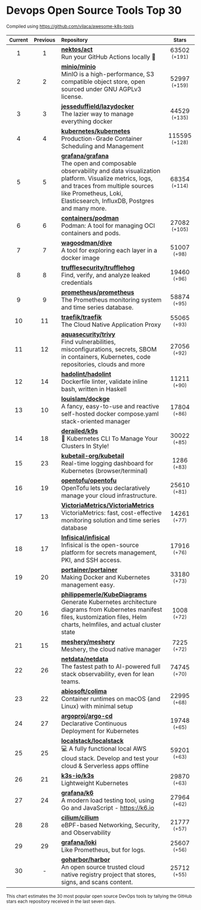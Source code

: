 # Devops Open Source Tools Top 30
<sup>Compiled using https://github.com/vilaca/awesome-k8s-tools</sup>
<div align="center">

|<sub>Current</sub>|<sub>Previous</sub>|<sub>Repository</sub>|<sub>Stars</sub>|
|:---:|:---:|:---|:---:|
|1|1|[**nektos/act**](https://github.com/nektos/act)<br/>Run your GitHub Actions locally 🚀|63502 <sup>(+191)</sup>|
|2|2|[**minio/minio**](https://github.com/minio/minio)<br/>MinIO is a high-performance, S3 compatible object store, open sourced under GNU AGPLv3 license.|52997 <sup>(+159)</sup>|
|3|3|[**jesseduffield/lazydocker**](https://github.com/jesseduffield/lazydocker)<br/>The lazier way to manage everything docker|44529 <sup>(+135)</sup>|
|4|4|[**kubernetes/kubernetes**](https://github.com/kubernetes/kubernetes)<br/>Production-Grade Container Scheduling and Management|115595 <sup>(+128)</sup>|
|5|5|[**grafana/grafana**](https://github.com/grafana/grafana)<br/>The open and composable observability and data visualization platform. Visualize metrics, logs, and traces from multiple sources like Prometheus, Loki, Elasticsearch, InfluxDB, Postgres and many more. |68354 <sup>(+114)</sup>|
|6|6|[**containers/podman**](https://github.com/containers/podman)<br/>Podman: A tool for managing OCI containers and pods.|27082 <sup>(+105)</sup>|
|7|7|[**wagoodman/dive**](https://github.com/wagoodman/dive)<br/>A tool for exploring each layer in a docker image|51007 <sup>(+98)</sup>|
|8|8|[**trufflesecurity/trufflehog**](https://github.com/trufflesecurity/trufflehog)<br/>Find, verify, and analyze leaked credentials|19460 <sup>(+96)</sup>|
|9|9|[**prometheus/prometheus**](https://github.com/prometheus/prometheus)<br/>The Prometheus monitoring system and time series database.|58874 <sup>(+95)</sup>|
|10|11|[**traefik/traefik**](https://github.com/traefik/traefik)<br/>The Cloud Native Application Proxy|55065 <sup>(+93)</sup>|
|11|12|[**aquasecurity/trivy**](https://github.com/aquasecurity/trivy)<br/>Find vulnerabilities, misconfigurations, secrets, SBOM in containers, Kubernetes, code repositories, clouds and more|27056 <sup>(+92)</sup>|
|12|14|[**hadolint/hadolint**](https://github.com/hadolint/hadolint)<br/>Dockerfile linter, validate inline bash, written in Haskell|11211 <sup>(+90)</sup>|
|13|10|[**louislam/dockge**](https://github.com/louislam/dockge)<br/>A fancy, easy-to-use and reactive self-hosted docker compose.yaml stack-oriented manager|17804 <sup>(+86)</sup>|
|14|18|[**derailed/k9s**](https://github.com/derailed/k9s)<br/>🐶 Kubernetes CLI To Manage Your Clusters In Style!|30022 <sup>(+85)</sup>|
|15|23|[**kubetail-org/kubetail**](https://github.com/kubetail-org/kubetail)<br/>Real-time logging dashboard for Kubernetes (browser/terminal)|1286 <sup>(+83)</sup>|
|16|19|[**opentofu/opentofu**](https://github.com/opentofu/opentofu)<br/>OpenTofu lets you declaratively manage your cloud infrastructure.|25610 <sup>(+81)</sup>|
|17|13|[**VictoriaMetrics/VictoriaMetrics**](https://github.com/VictoriaMetrics/VictoriaMetrics)<br/>VictoriaMetrics: fast, cost-effective monitoring solution and time series database|14261 <sup>(+77)</sup>|
|18|17|[**Infisical/infisical**](https://github.com/Infisical/infisical)<br/>Infisical is the open-source platform for secrets management, PKI, and SSH access.|17916 <sup>(+76)</sup>|
|19|20|[**portainer/portainer**](https://github.com/portainer/portainer)<br/>Making Docker and Kubernetes management easy.|33180 <sup>(+73)</sup>|
|20|16|[**philippemerle/KubeDiagrams**](https://github.com/philippemerle/KubeDiagrams)<br/>Generate Kubernetes architecture diagrams from Kubernetes manifest files, kustomization files, Helm charts, helmfiles, and actual cluster state|1008 <sup>(+72)</sup>|
|21|15|[**meshery/meshery**](https://github.com/meshery/meshery)<br/>Meshery, the cloud native manager|7225 <sup>(+72)</sup>|
|22|26|[**netdata/netdata**](https://github.com/netdata/netdata)<br/>The fastest path to AI-powered full stack observability, even for lean teams.|74745 <sup>(+70)</sup>|
|23|22|[**abiosoft/colima**](https://github.com/abiosoft/colima)<br/>Container runtimes on macOS (and Linux) with minimal setup|22995 <sup>(+68)</sup>|
|24|27|[**argoproj/argo-cd**](https://github.com/argoproj/argo-cd)<br/>Declarative Continuous Deployment for Kubernetes|19748 <sup>(+65)</sup>|
|25|25|[**localstack/localstack**](https://github.com/localstack/localstack)<br/>💻 A fully functional local AWS cloud stack. Develop and test your cloud & Serverless apps offline|59201 <sup>(+63)</sup>|
|26|21|[**k3s-io/k3s**](https://github.com/k3s-io/k3s)<br/>Lightweight Kubernetes|29870 <sup>(+63)</sup>|
|27|24|[**grafana/k6**](https://github.com/grafana/k6)<br/>A modern load testing tool, using Go and JavaScript - https://k6.io|27964 <sup>(+62)</sup>|
|28|28|[**cilium/cilium**](https://github.com/cilium/cilium)<br/>eBPF-based Networking, Security, and Observability|21777 <sup>(+57)</sup>|
|29|29|[**grafana/loki**](https://github.com/grafana/loki)<br/>Like Prometheus, but for logs.|25607 <sup>(+56)</sup>|
|30|-|[**goharbor/harbor**](https://github.com/goharbor/harbor)<br/>An open source trusted cloud native registry project that stores, signs, and scans content.|25712 <sup>(+55)</sup>|


</div>

<sub>This chart estimates the 30 most popular open source DevOps tools by tallying the GitHub stars each repository received in the last seven days.</sub>
